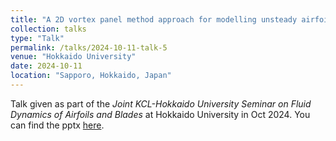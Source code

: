 ```yaml
---
title: "A 2D vortex panel method approach for modelling unsteady airfoil dynamics"
collection: talks
type: "Talk"
permalink: /talks/2024-10-11-talk-5
venue: "Hokkaido University"
date: 2024-10-11
location: "Sapporo, Hokkaido, Japan"
---
```


Talk given as part of the *Joint KCL-Hokkaido University Seminar on Fluid Dynamics of Airfoils and Blades* at Hokkaido University in Oct 2024. You can find the pptx [here](http://vedang-joshi.github.io/files/KCL-Hokkaido-Presentation-Vedang-Joshi.pptx).
